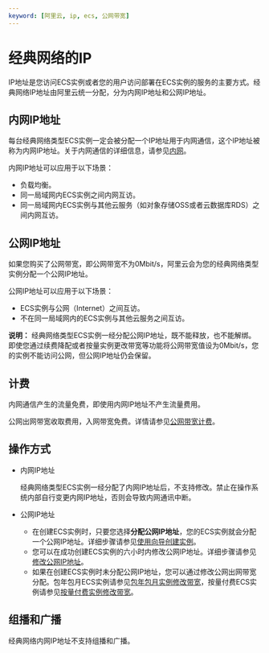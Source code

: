 ```yaml
---
keyword: [阿里云, ip, ecs, 公网带宽]
---
```


# 经典网络的IP

IP地址是您访问ECS实例或者您的用户访问部署在ECS实例的服务的主要方式。经典网络IP地址由阿里云统一分配，分为内网IP地址和公网IP地址。

## 内网IP地址

每台经典网络类型ECS实例一定会被分配一个IP地址用于内网通信，这个IP地址被称为内网IP地址。关于内网通信的详细信息，请参见[内网](/cn.zh-CN/网络/实例IP地址介绍/内网.md)。

内网IP地址可以应用于以下场景：

-   负载均衡。
-   同一局域网内ECS实例之间内网互访。
-   同一局域网内ECS实例与其他云服务（如对象存储OSS或者云数据库RDS）之间内网互访。

## 公网IP地址

如果您购买了公网带宽，即公网带宽不为0Mbit/s，阿里云会为您的经典网络类型实例分配一个公网IP地址。

公网IP地址可以应用于以下场景：

-   ECS实例与公网（Internet）之间互访。
-   不在同一局域网内的ECS实例与其他云服务之间互访。

**说明：** 经典网络类型ECS实例一经分配公网IP地址，既不能释放，也不能解绑。即使您通过续费降配或者按量实例更改带宽等功能将公网带宽值设为0Mbit/s，您的实例不能访问公网，但公网IP地址仍会保留。

## 计费

内网通信产生的流量免费，即使用内网IP地址不产生流量费用。

公网出网带宽收取费用，入网带宽免费。详情请参见[公网带宽计费](/cn.zh-CN/产品定价/计费项/公网带宽计费.md)。

## 操作方式

-   内网IP地址

    经典网络类型ECS实例一经分配了内网IP地址后，不支持修改。禁止在操作系统内部自行变更内网IP地址，否则会导致内网通讯中断。

-   公网IP地址
    -   在创建ECS实例时，只要您选择**分配公网IP地址**，您的ECS实例就会分配一个公网IP地址。详细步骤请参见[使用向导创建实例](/cn.zh-CN/实例/创建实例/使用向导创建实例.md)。
    -   您可以在成功创建ECS实例的六小时内修改公网IP地址。详细步骤请参见[修改公网IP地址](/cn.zh-CN/网络/修改IPv4地址/修改公网IP地址.md)。
    -   如果在创建ECS实例时未分配公网IP地址，您可以通过修改公网出网带宽分配。包年包月ECS实例请参见[包年包月实例修改带宽](/cn.zh-CN/实例/升降配实例/修改带宽配置/包年包月实例修改带宽.md)，按量付费ECS实例请参见[按量付费实例修改带宽](/cn.zh-CN/实例/升降配实例/修改带宽配置/按量付费实例修改带宽.md)。

## 组播和广播

经典网络内网IP地址不支持组播和广播。


